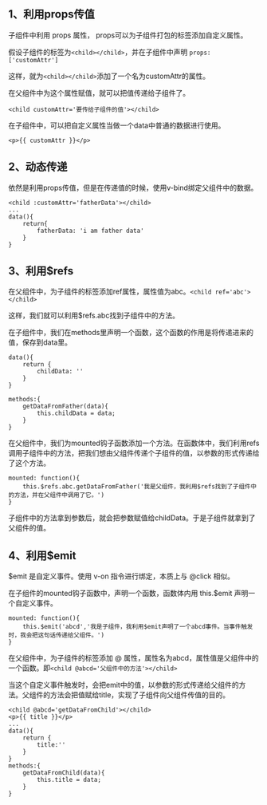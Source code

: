 1、利用props传值
-------
子组件中利用 props 属性， props可以为子组件打包的标签添加自定义属性。

假设子组件的标签为```<child></child>```，并在子组件中声明 ```props: ['customAttr']``` 

这样，就为```<child></child>```添加了一个名为customAttr的属性。

在父组件中为这个属性赋值，就可以把值传递给子组件了。
```
<child customAttr='要传给子组件的值'></child>
```

在子组件中，可以把自定义属性当做一个data中普通的数据进行使用。
```
<p>{{ customAttr }}</p>
```


2、动态传递
------
依然是利用props传值，但是在传递值的时候，使用v-bind绑定父组件中的数据。
```
<child :customAttr='fatherData'></child>
...
data(){
    return{
        fatherData: 'i am father data'
    }
}
```

3、利用$refs
------
在父组件中，为子组件的标签添加ref属性，属性值为abc。```<child ref='abc'></child>```

这样，我们就可以利用$refs.abc找到子组件中的方法。

在子组件中，我们在methods里声明一个函数，这个函数的作用是将传递进来的值，保存到data里。
```
data(){
    return {
        childData: ''
    }
}

methods:{
    getDataFromFather(data){
        this.childData = data;
    }
}
```

在父组件中，我们为mounted钩子函数添加一个方法。在函数体中，我们利用refs调用子组件中的方法，把我们想由父组件传递个子组件的值，以参数的形式传递给了这个方法。
```
mounted: function(){
    this.$refs.abc.getDataFromFather('我是父组件，我利用$refs找到了子组件中的方法，并在父组件中调用了它。')
}
```

子组件中的方法拿到参数后，就会把参数赋值给childData。于是子组件就拿到了父组件的值。

4、利用$emit
-------
$emit 是自定义事件。使用 v-on 指令进行绑定，本质上与 @click 相似。

在子组件的mounted钩子函数中，声明一个函数，函数体内用 this.$emit 声明一个自定义事件。
```
mounted: function(){
    this.$emit('abcd','我是子组件，我利用$emit声明了一个abcd事件。当事件触发时，我会把这句话传递给父组件。')
}
```
在父组件中，为子组件的标签添加 @ 属性，属性名为abcd，属性值是父组件中的一个函数。即```<child @abcd='父组件中的方法'></child>```

当这个自定义事件触发时，会把emit中的值，以参数的形式传递给父组件的方法。父组件的方法会把值赋给title，实现了子组件向父组件传值的目的。
```
<child @abcd='getDataFromChild'></child>
<p>{{ title }}</p>
...
data(){
    return {
        title:''
    }
}
methods:{
    getDataFromChild(data){
        this.title = data;
    }
}
```